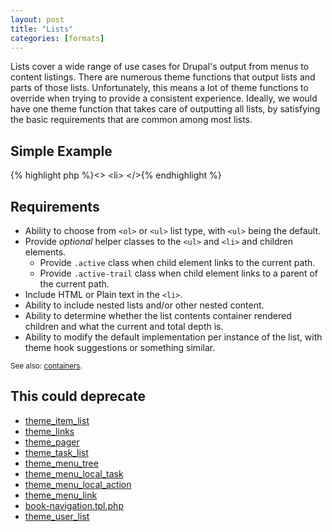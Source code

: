 ```yaml
---
layout: post
title: "Lists"
categories: [formats]
---
```


Lists cover a wide range of use cases for Drupal's output from menus to content listings.  There are numerous theme functions that output lists and parts of those lists.  Unfortunately, this means a lot of theme functions to override when trying to provide a consistent experience. Ideally, we would have one theme function that takes care of outputting all lists, by satisfying the basic requirements that are common among most lists.

## Simple Example

{% highlight php %}<<?php print $type . $attributes; ?>>
  <li<?php print $item_attributes; ?>><?php print $item; ?></li>
</<?php print $type; ?>>{% endhighlight %}

## Requirements

- Ability to choose from `<ol>` or `<ul>` list type, with `<ul>` being the default.
- Provide *optional* helper classes to the `<ul>` and `<li>` and children elements.
    - Provide `.active` class when child element links to the current path.
    - Provide `.active-trail` class when child element links to a parent of the current path.
- Include HTML or Plain text in the `<li>`.
- Ability to include nested lists and/or other nested content.
- Ability to determine whether the list contents container rendered children and what the current and total depth is.
- Ability to modify the default implementation per instance of the list, with theme hook suggestions or something similar.

<small class="note">See also: <a href="{{ site.baseurl }}/containers.html">containers</a>.</small>

## This could deprecate

- [theme_item_list](http://api.drupal.org/api/function/theme_item_list/7)
- [theme_links](http://api.drupal.org/api/function/theme_links/7)
- [theme_pager](http://api.drupal.org/api/function/theme_pager/7)
- [theme_task_list](http://api.drupal.org/api/function/theme_task_list/7)
- [theme_menu_tree](http://api.drupal.org/api/function/theme_menu_tree/7)
- [theme_menu_local_task](http://api.drupal.org/api/function/theme_menu_local_task/7)
- [theme_menu_local_action](http://api.drupal.org/api/function/theme_menu_local_action/7)
- [theme_menu_link](http://api.drupal.org/api/function/theme_menu_link/7)
- [book-navigation.tpl.php](http://api.drupal.org/api/drupal/core!modules!book!book-navigation.tpl.php/7)
- [theme_user_list](http://api.drupal.org/api/function/theme_user_list/7)
